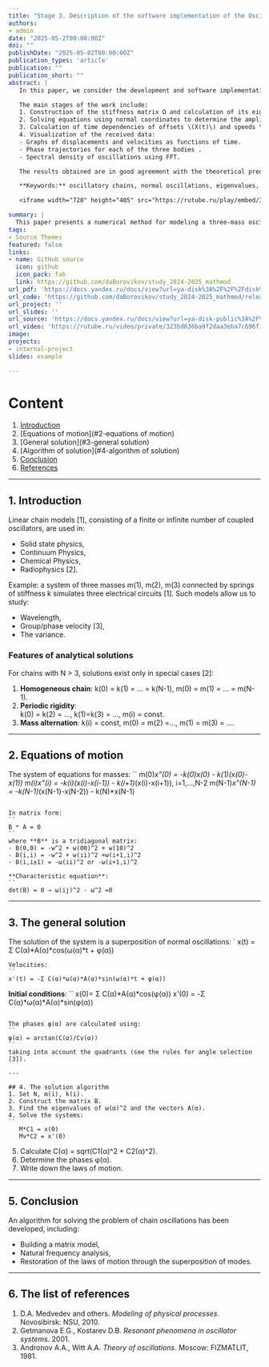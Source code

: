```yaml
---
title: "Stage 3. Description of the software implementation of the Oscillation Chain project"
authors:
- admin
date: "2025-05-2T00:00:00Z"
doi: ""
publishDate: "2025-05-02T00:00:00Z"
publication_types: 'article'
publication: ""
publication_short: ""
abstract: |
   In this paper, we consider the development and software implementation of a method for modeling oscillatory chains in the Julia language. The aim of the study was to study the dynamics of a three-massive system consisting of three links with spring stiffness (k=[1,1,1,1]) and mass(m=[1,2,1]), as well as to visualize its main characteristics: displacements, velocities, phase trajectories and spectral densities of vibrations 

   The main stages of the work include:
   1. Construction of the stiffness matrix Ω and calculation of its eigenvalues and vectors.  
   2. Solving equations using normal coordinates to determine the amplitudes(C) and phases(alpha) of each normal oscillation.  
   3. Calculation of time dependencies of offsets \(X(t)\) and speeds \(V(t)\) on a uniform grid of \(2^{13}\) points in the interval \(t\in[0.80]\).  
   4. Visualization of the received data:
   - Graphs of displacements and velocities as functions of time.  
   - Phase trajectories for each of the three bodies .  
   - Spectral density of oscillations using FFT. 

   The results obtained are in good agreement with the theoretical predictions of normal oscillation modes: the amplitude-phase relations and spectral peaks visible on the graphs correspond to the natural frequencies of the system. This confirms the correctness of the developed algorithm and the implemented software package.

   **Keywords:** oscillatory chains, normal oscillations, eigenvalues, phase trajectory, spectral density, Julia.

   <iframe width="720" height="405" src="https://rutube.ru/play/embed/323bd636ba9f2daa3eba7c696f1003d4/" frameBorder="0" allow="clipboard-write; autoplay" webkitAllowFullScreen mozallowfullscreen allowFullScreen></iframe>

summary: |
  This paper presents a numerical method for modeling a three-mass oscillatory chain in the Julia language. The study includes constructing a stiffness matrix, calculating its eigenvalues and vectors, as well as solving for the amplitudes and phases of normal modes. The time dependences of the displacements and velocities in the interval \(t\in [0.80]\) with \(2^{13}\) points were calculated. To analyze the dynamics of the system, time series graphs, phase trajectories, and spectral densities are constructed using the fast Fourier transform. The obtained natural frequencies and forms of normal oscillations are in good agreement with the theory, which confirms the correctness of the developed algorithm.
tags:
- Source Themes
featured: false
links:
- name: GitHub source
  icon: github
  icon_pack: fab
  link: https://github.com/daBorovikov/study_2024-2025_mathmod
url_pdf: 'https://docs.yandex.ru/docs/view?url=ya-disk%3A%2F%2F%2Fdisk%2Freport-2.pdf&name=report-2.pdf&uid=641931395'
url_code: 'https://github.com/daBorovikov/study_2024-2025_mathmod/releases/tag/v1.3.1'
url_project: ''
url_slides: ''
url_source: 'https://docs.yandex.ru/docs/view?url=ya-disk-public%3A%2F%2Fb8Nq4N8dwaj%2FoqClBOxGaevtLqpQ4BsQlPlp6PTDqZRwJE%2FVhWQcp5XGYGI7CD4Eq%2FJ6bpmRyOJonT3VoXnDag%3D%3D&name=%D0%9C%D0%B5%D0%B4%D0%B2%D0%B5%D0%B4%D0%B5%D0%B2_%D0%94_%D0%90_%D0%9C%D0%BE%D0%B4%D0%B5%D0%BB%D0%B8%D1%80%D0%BE%D0%B2%D0%B0%D0%BD%D0%B8%D0%B5_%D1%84%D0%B8%D0%B7%D0%B8%D1%87%D0%B5%D1%81%D0%BA%D0%B8%D1%85_%D0%BF%D1%80%D0%BE%D1%86%D0%B5%D1%81%D1%81%D0%BE%D0%B2_%D0%B8_%D1%8F%D0%B2%D0%BB%D0%B5%D0%BD%D0%B8%D0%B9_%D0%BD%D0%B0_%D0%9F%D0%9A.pdf&nosw=1'
url_video: 'https://rutube.ru/video/private/323bd636ba9f2daa3eba7c696f1003d4/?r=wd'
image:
projects:
- internal-project
slides: example

---
```


# Content  
1. [Introduction](#1-Introduction)  
2. [Equations of motion](#2-equations of motion)
3. [General solution](#3-general solution)
4. [Algorithm of solution](#4-algorithm of solution)
5. [Conclusion](#5-conclusion)
6. [References](#6-references)  

---

## 1. Introduction  
Linear chain models [1], consisting of a finite or infinite number of coupled oscillators, are used in:  
- Solid state physics,  
- Continuum Physics,
- Chemical Physics,  
- Radiophysics [2].  

Example: a system of three masses m(1), m(2), m(3) connected by springs of stiffness k simulates three electrical circuits [1]. Such models allow us to study:  
- Wavelength,  
- Group/phase velocity [3],  
- The variance.  

### Features of analytical solutions  
For chains with N > 3, solutions exist only in special cases [2]:
1. **Homogeneous chain**:
k(0) = k(1) = ... = k(N-1),
m(0) = m(1) = ... = m(N-1).
2. **Periodic rigidity**:  
   k(0) = k(2) = ..., k(1)=k(3) = ...,
m(i) = const.
3. **Mass alternation**:
k(i) = const,
m(0) = m(2) =..., m(1) = m(3) = ....  

---

## 2. Equations of motion  
The system of equations for masses:
``
m(0)*x"(0) = -k(0)*x(0) - k(1)*(x(0)-x(1))
m(i)*x"(i) = -k(i)*(x(i)-x(i-1)) - k(i+1)*(x(i)-x(i+1)), i=1,...,N-2
m(N-1)*x"(N-1) = -k(N-1)*(x(N-1)-x(N-2)) - k(N)*x(N-1)  
```

In matrix form:
``
B * A = 0  
``
where **B** is a tridiagonal matrix:
- B(0,0) = -w^2 + w(00)^2 + w(10)^2
- B(i,i) = -w^2 + w(ii)^2 +w(i+1,i)^2  
- B(i,i±1) = -ω(ii)^2 or -ω(i+1,i)^2  

**Characteristic equation**:
``
det(B) = 0 → ω(ij)^2 - ω^2 =0  
```

---

## 3. The general solution  
The solution of the system is a superposition of normal oscillations:
`
x(t) = Σ C(α)*A(α)*cos(ω(α)*t + φ(α))  
```
Velocities:
``
x'(t) = -Σ C(α)*ω(α)*A(α)*sin(ω(α)*t + φ(α))  
```

**Initial conditions**:
``
x(0)= Σ C(α)*A(α)*cos(φ(α))
x'(0) = -Σ C(α)*ω(α)*A(α)*sin(φ(α))  
```

The phases φ(α) are calculated using:
``
φ(α) = arctan(C(α)/Cv(α))
``
taking into account the quadrants (see the rules for angle selection [3]).

---

## 4. The solution algorithm  
1. Set N, m(i), k(i).
2. Construct the matrix B.  
3. Find the eigenvalues of ω(α)^2 and the vectors A(α).
4. Solve the systems:
``
   M*C1 = x(0)  
   Mv*C2 = x'(0)  
   ```  
5. Calculate C(α) = sqrt(C1(α)^2 + C2(α)^2).  
6. Determine the phases φ(α).
7. Write down the laws of motion.  

---

## 5. Conclusion  
An algorithm for solving the problem of chain oscillations has been developed, including:  
- Building a matrix model,  
- Natural frequency analysis,  
- Restoration of the laws of motion through the superposition of modes.  

---

## 6. The list of references  
1. D.A. Medvedev and others. *Modeling of physical processes*. Novosibirsk: NSU, 2010.
2. Getmanova E.G., Kostarev D.B. *Resonant phenomena in oscillator systems*. 2001.
3. Andronov A.A., Witt A.A. *Theory of oscillations*. Moscow: FIZMATLIT, 1981.  
```